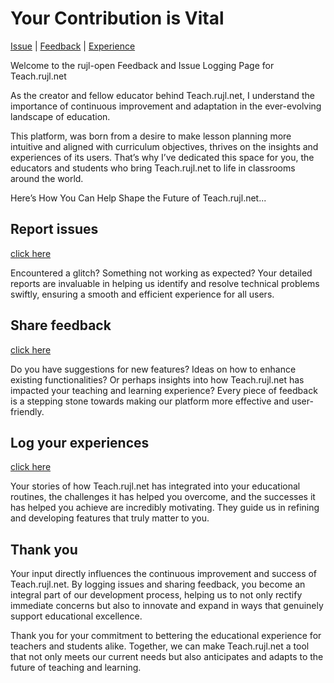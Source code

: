 # Your Contribution is Vital

[Issue](https://github.com/drussell1974/rujl-open/issues) | [Feedback](https://github.com/drussell1974/rujl-open/issues) | [Experience](https://github.com/drussell1974/rujl-open/issues)

Welcome to the rujl-open Feedback and Issue Logging Page for Teach.rujl.net

As the creator and fellow educator behind Teach.rujl.net, I understand the importance of continuous improvement and adaptation in the ever-evolving landscape of education. 

This platform, was born from a desire to make lesson planning more intuitive and aligned with curriculum objectives, thrives on the insights and experiences of its users. That’s why I’ve dedicated this space for you, the educators and students who bring Teach.rujl.net to life in classrooms around the world.

Here’s How You Can Help Shape the Future of Teach.rujl.net...

## Report issues
[click here](https://github.com/drussell1974/rujl-open/issues)

Encountered a glitch? Something not working as expected? Your detailed reports are invaluable in helping us identify and resolve technical problems swiftly, ensuring a smooth and efficient experience for all users.

## Share feedback
[click here](https://github.com/drussell1974/rujl-open/issues)

Do you have suggestions for new features? Ideas on how to enhance existing functionalities? Or perhaps insights into how Teach.rujl.net has impacted your teaching and learning experience? Every piece of feedback is a stepping stone towards making our platform more effective and user-friendly.

## Log your experiences
[click here](https://github.com/drussell1974/rujl-open/issues)

Your stories of how Teach.rujl.net has integrated into your educational routines, the challenges it has helped you overcome, and the successes it has helped you achieve are incredibly motivating. They guide us in refining and developing features that truly matter to you.

## Thank you

Your input directly influences the continuous improvement and success of Teach.rujl.net. By logging issues and sharing feedback, you become an integral part of our development process, helping us to not only rectify immediate concerns but also to innovate and expand in ways that genuinely support educational excellence.

Thank you for your commitment to bettering the educational experience for teachers and students alike. Together, we can make Teach.rujl.net a tool that not only meets our current needs but also anticipates and adapts to the future of teaching and learning.

